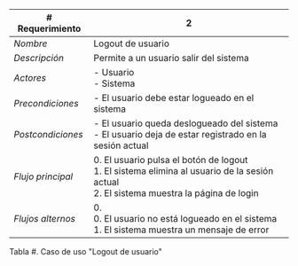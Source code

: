 |# Requerimiento|2 |
|-|-|
| *Nombre*|Logout de usuario
| *Descripción*| Permite a un usuario salir del sistema |
|*Actores*| - Usuario<br> - Sistema
|*Precondiciones*| - El usuario debe estar logueado en el sistema
|*Postcondiciones*| - El usuario queda deslogueado del sistema<br> - El usuario deja de estar registrado en la sesión actual
|*Flujo principal*|0.  El usuario pulsa el botón de logout<br>1.  El sistema elimina al usuario de la sesión actual<br>2.  El sistema muestra la página de login
|*Flujos alternos*|0. <br> 0. El usuario no está logueado en el sistema<br>1. El sistema muestra un mensaje de error

Tabla #. Caso de uso "Logout de usuario"
